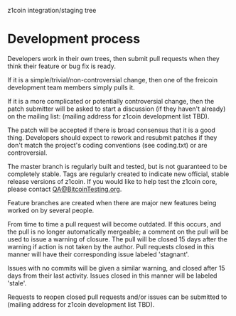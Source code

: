 
z1coin integration/staging tree

Development process
===================

Developers work in their own trees, then submit pull requests when
they think their feature or bug fix is ready.

If it is a simple/trivial/non-controversial change, then one of the
freicoin development team members simply pulls it.

If it is a more complicated or potentially controversial
change, then the patch submitter will be asked to start a
discussion (if they haven't already) on the mailing list:
(mailing address for z1coin development list TBD).

The patch will be accepted if there is broad consensus that it is a
good thing.  Developers should expect to rework and resubmit patches
if they don't match the project's coding conventions (see coding.txt)
or are controversial.

The master branch is regularly built and tested, but is not guaranteed
to be completely stable. Tags are regularly created to indicate new
official, stable release versions of z1coin. If you would like to
help test the z1coin core, please contact QA@BitcoinTesting.org.

Feature branches are created when there are major new features being
worked on by several people.

From time to time a pull request will become outdated. If this occurs, and
the pull is no longer automatically mergeable; a comment on the pull will
be used to issue a warning of closure. The pull will be closed 15 days
after the warning if action is not taken by the author. Pull requests closed
in this manner will have their corresponding issue labeled 'stagnant'.

Issues with no commits will be given a similar warning, and closed after
15 days from their last activity. Issues closed in this manner will be 
labeled 'stale'. 

Requests to reopen closed pull requests and/or issues can be submitted to
(mailing address for z1coin development list TBD).
